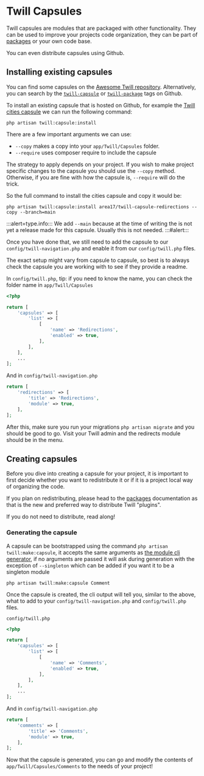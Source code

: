 # Twill Capsules

Twill capsules are modules that are packaged with other functionality. They can be used to improve your projects code
organization, they can be part of [packages](../packages) or your own code base.

You can even distribute capsules using Github.

## Installing existing capsules

You can find some capsules on the [Awesome Twill repository](https://github.com/pboivin/awesome-twill#capsules).
Alternatively, you can search by the [`twill-capsule`](https://github.com/topics/twill-capsule)
or [`twill-package`](https://github.com/topics/twill-package) tags on Github.

To install an existing capsule that is hosted on Github, for example
the [Twill cities capsule](https://github.com/area17/twill-capsule-cities) we can run the following command:

```
php artisan twill:capsule:install
```

There are a few important arguments we can use:

- `--copy` makes a copy into your `app/Twill/Capsules` folder.
- `--require` uses composer require to include the capsule

The strategy to apply depends on your project. If you wish to make project specific changes to the capsule you should
use the `--copy` method. Otherwise, if you are fine with how the capsule is, `--require` will do the trick.

So the full command to install the cities capsule and copy it would be:

```
php artisan twill:capsule:install area17/twill-capsule-redirections --copy --branch=main
```

:::alert=type.info:::
We add `--main` because at the time of writing the is not yet a release made for this capsule. Usually this is not
needed.
:::#alert:::

Once you have done that, we still need to add the capsule to our `config/twill-navigation.php` and enable it from our
`config/twill.php` files.

The exact setup might vary from capsule to capsule, so best is to always check the capsule you are working with to see
if they provide a readme.

In `config/twill.php`, tip: if you need to know the name, you can check the folder name in `app/Twill/Capsules`

```php
<?php

return [
    'capsules' => [
        'list' => [
            [
                'name' => 'Redirections',
                'enabled' => true,
            ],
        ],
    ],
    ...
];
```

And in `config/twill-navigation.php`

```php
return [
    'redirections' => [
        'title' => 'Redirections',
        'module' => true,
    ],
];
```

After this, make sure you run your migrations `php artisan migrate` and you should be good to go. Visit your Twill admin
and the redirects module should be in the menu.

## Creating capsules

Before you dive into creating a capsule for your project, it is important to first decide whether you want to
redistribute
it or if it is a project local way of organizing the code.

If you plan on redistributing, please head to the [packages](../packages) documentation as that is the new and preferred
way to distribute Twill "plugins".

If you do not need to distribute, read along!

### Generating the capsule

A capsule can be bootstrapped using the command `php artisan twill:make:capsule`, it accepts the same arguments as
[the module cli generator](./cli-generator.md), if no arguments are passed it will ask during generation with the
exception of `--singleton` which can be added if you want it to be a singleton module

```
php artisan twill:make:capsule Comment
```

Once the capsule is created, the cli output will tell you, similar to the above, what to add to
your `config/twill-navigation.php` and `config/twill.php` files.

`config/twill.php`

```php
<?php

return [
    'capsules' => [
        'list' => [
            [
                'name' => 'Comments',
                'enabled' => true,
            ],
        ],
    ],
    ...
];
```

And in `config/twill-navigation.php`

```php
return [
    'comments' => [
        'title' => 'Comments',
        'module' => true,
    ],
];
```

Now that the capsule is generated, you can go and modify the contents of `app/Twill/Capsules/Comments` to the needs of
your project!
